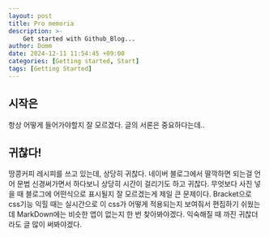 ```yaml
---
layout: post
title: Pro memoria
description: >-
    Get started with Github_Blog...
author: Domm
date: 2024-12-11 11:54:45 +09:00
categories: [Getting started, Start]
tags: [Getting Started]
---
```


## 시작은

항상 어떻게 들어가야할지 잘 모르겠다. 글의 서론은 중요하다는데..


## 귀찮다!

땅콩커피 레시피를 쓰고 있는데, 상당히 귀찮다. 네이버 블로그에서 딸깍하면 되는걸 언어 문법 신경써가면서 하다보니 상당히 시간이 걸리기도 하고 귀찮다. 
무엇보다 사진 넣을 때 블로그에 어떤식으로 표시될지 잘 모르겠는게 제일 큰 문제이다. Bracket으로 css기능 익힐 때는 실시간으로 이 css가 어떻게 적용되는지 보여줘서 편집하기 쉬웠는데 MarkDown에는 비슷한 앱이 없는지 한 번 찾아봐야겠다. 익숙해질 때 까진 귀찮더라도 글 많이 써봐야겠다. 